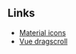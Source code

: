 ## Links
 - [Material icons](https://jossef.github.io/material-design-icons-iconfont/)
 - [Vue dragscroll](https://donmbelembe.github.io/vue-dragscroll/)
